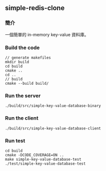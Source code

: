 ## simple-redis-clone

### 簡介

一個簡單的 in-memory key-value 資料庫。

### Build the code

```shell
// generate makefiles
mkdir build
cd build
cmake ..
cd ..
// build
cmake --build build/
```

### Run the server

```shell
./build/src/simple-key-value-database-binary
```

### Run the client

```shell
./build/src/simple-key-value-database-client
```

### Run test

```shell
cd build
cmake -DCODE_COVERAGE=ON ..
make simple-key-value-database-test
./test/simple-key-value-database-test
```

